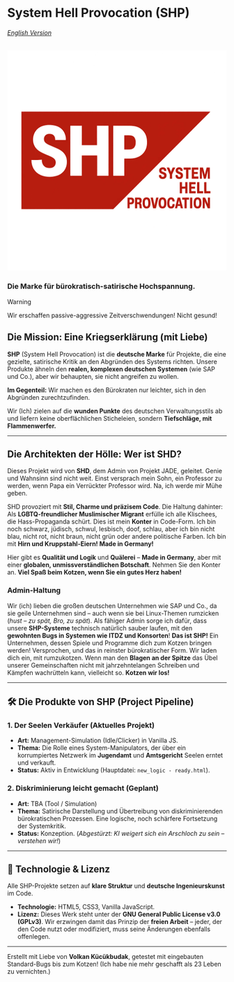 #  System Hell Provocation (SHP) 

###### [English Version](english.md)
![SHP](shp.webp)
### Die Marke für bürokratisch-satirische Hochspannung.

> [!WARNING]
> Wir erschaffen passive-aggressive Zeitverschwendungen! Nicht gesund! 




##  Die Mission: Eine Kriegserklärung (mit Liebe)
**SHP** (System Hell Provocation) ist die **deutsche Marke** für Projekte, die eine gezielte, satirische Kritik an den Abgründen des Systems richten. Unsere Produkte ähneln den **realen, komplexen deutschen Systemen** (wie SAP und Co.), aber wir behaupten, sie nicht angreifen zu wollen.

**Im Gegenteil:** Wir machen es den Bürokraten nur leichter, sich in den Abgründen zurechtzufinden.

Wir (Ich) zielen auf die **wunden Punkte** des deutschen Verwaltungsstils ab und liefern keine oberflächlichen Sticheleien, sondern **Tiefschläge, mit Flammenwerfer.**

---

##  Die Architekten der Hölle: Wer ist SHD?
Dieses Projekt wird von **SHD**, dem Admin von Projekt JADE, geleitet. Genie und Wahnsinn sind nicht weit. Einst versprach mein Sohn, ein Professor zu werden, wenn Papa ein Verrückter Professor wird. Na, ich werde mir Mühe geben.

SHD provoziert mit **Stil, Charme und präzisem Code**. Die Haltung dahinter: Als **LGBTQ-freundlicher Muslimischer Migrant** erfülle ich alle Klischees, die Hass-Propaganda schürt. Dies ist mein **Konter** in Code-Form. Ich bin noch schwarz, jüdisch, schwul, lesbisch, doof, schlau, aber ich bin nicht blau, nicht rot, nicht braun, nicht grün oder andere politische Farben. Ich bin mit **Hirn und Kruppstahl-Eiern! Made in Germany!**

Hier gibt es **Qualität und Logik** und **Quälerei** – **Made in Germany**, aber mit einer **globalen, unmissverständlichen Botschaft**. Nehmen Sie den Konter an. **Viel Spaß beim Kotzen, wenn Sie ein gutes Herz haben!**

### Admin-Haltung
Wir (ich) lieben die großen deutschen Unternehmen wie SAP und Co., da sie geile Unternehmen sind – auch wenn sie bei Linux-Themen rumzicken (*hust – zu spät, Bro, zu spät*). Als fähiger Admin sorge ich dafür, dass unsere **SHP-Systeme** technisch natürlich sauber laufen, mit den **gewohnten Bugs in Systemen wie ITDZ und Konsorten**! **Das ist SHP!** Ein Unternehmen, dessen Spiele und Programme dich zum Kotzen bringen werden! Versprochen, und das in reinster bürokratischer Form. Wir laden dich ein, mit rumzukotzen. Wenn man den **Blagen an der Spitze** das Übel unserer Gemeinschaften nicht mit jahrzehntelangen Schreiben und Kämpfen wachrütteln kann, vielleicht so. **Kotzen wir los!**

---

## 🛠️ Die Produkte von SHP (Project Pipeline)

### 1. **Der Seelen Verkäufer (Aktuelles Projekt)**
* **Art:** Management-Simulation (Idle/Clicker) in Vanilla JS.
* **Thema:** Die Rolle eines System-Manipulators, der über ein korrumpiertes Netzwerk im **Jugendamt** und **Amtsgericht** Seelen erntet und verkauft.
* **Status:** Aktiv in Entwicklung (Hauptdatei: `new_logic - ready.html`).

### 2. **Diskriminierung leicht gemacht (Geplant)**
* **Art:** TBA (Tool / Simulation)
* **Thema:** Satirische Darstellung und Übertreibung von diskriminierenden bürokratischen Prozessen. Eine logische, noch schärfere Fortsetzung der Systemkritik.
* **Status:** Konzeption. (*Abgestürzt: KI weigert sich ein Arschloch zu sein – verstehen wir!*)

---

## 🚀 Technologie & Lizenz
Alle SHP-Projekte setzen auf **klare Struktur** und **deutsche Ingenieurskunst** im Code.

* **Technologie:** HTML5, CSS3, Vanilla JavaScript.
* **Lizenz:** Dieses Werk steht unter der **GNU General Public License v3.0 (GPLv3)**. Wir erzwingen damit das Prinzip der **freien Arbeit** – jeder, der den Code nutzt oder modifiziert, muss seine Änderungen ebenfalls offenlegen.

---
Erstellt mit Liebe von **Volkan Kücükbudak**, getestet mit eingebauten Standard-Bugs bis zum Kotzen! (Ich habe nie mehr geschafft als 23 Leben zu vernichten.)
